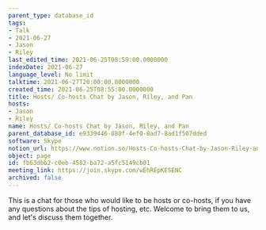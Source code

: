 ```yaml
---
parent_type: database_id
tags:
- Talk
- 2021-06-27
- Jason
- Riley
last_edited_time: 2021-06-25T08:59:00.0000000
indexDate: 2021-06-27
language_level: No limit
talktime: 2021-06-27T20:00:00.0000000
created_time: 2021-06-25T08:55:00.0000000
title: Hosts/ Co-hosts Chat by Jason, Riley, and Pan
hosts:
- Jason
- Riley
name: Hosts/ Co-hosts Chat by Jason, Riley, and Pan
parent_database_id: e9339446-880f-4ef0-8ad7-8ad1f507dded
software: Skype
notion_url: https://www.notion.so/Hosts-Co-hosts-Chat-by-Jason-Riley-and-Pan-fb63dbb2c0eb4582ba72a5fc5149cb01
object: page
id: fb63dbb2-c0eb-4582-ba72-a5fc5149cb01
meeting_link: https://join.skype.com/wEhREpKESENC
archived: false
---
```


This is a chat for those who would like to be hosts or co-hosts, if you have any questions about the tips of hosting, etc. Welcome to bring them to us, and let's discuss them together.

